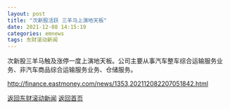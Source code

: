 ```yaml
---
layout: post
title: "次新股活跃 三羊马上演地天板"
date: 2021-12-08 14:15:19
categories: emnews
tags: 东财滚动新闻
---
```


次新股三羊马触及涨停一度上演地天板。公司主要从事汽车整车综合运输服务业务、非汽车商品综合运输服务业务、仓储服务。

<http://finance.eastmoney.com/news/1353,202112082207051842.html>

[返回东财滚动新闻](//finews.withounder.com/emnews/)
[返回首页](//finews.withounder.com/)
